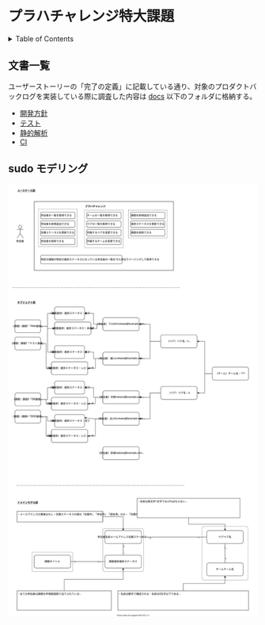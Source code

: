 # プラハチャレンジ特大課題

<!-- START doctoc generated TOC please keep comment here to allow auto update -->
<!-- DON'T EDIT THIS SECTION, INSTEAD RE-RUN doctoc TO UPDATE -->
<details>
<summary>Table of Contents</summary>

- [文書一覧](#%E6%96%87%E6%9B%B8%E4%B8%80%E8%A6%A7)

</details>
<!-- END doctoc generated TOC please keep comment here to allow auto update -->

## 文書一覧

ユーザーストーリーの「完了の定義」に記載している通り、対象のプロダクトバックログを実装している際に調査した内容は [docs](docs) 以下のフォルダに格納する。

- [開発方針](docs/DEVELOPMENT.md)
- [テスト](docs/TESTING.md)
- [静的解析](docs/LINTER.md)
- [CI](docs/GITHUB_ACTIONS.md)

## sudo モデリング

![](modeling/modeling.drawio.svg)
